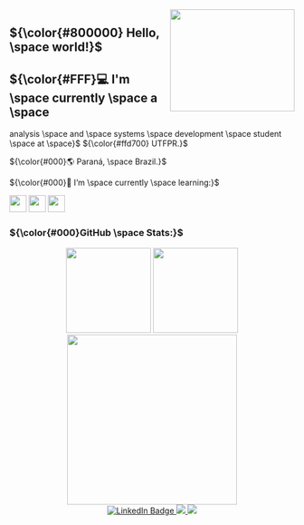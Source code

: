 <img align="right" src="https://media.giphy.com/media/v1.Y2lkPTc5MGI3NjExZ2tpYnprbmt0aGp1M2FmZHk4OXhtZW5hMzgwODh2dXBuMDNrMXV4NyZlcD12MV9pbnRlcm5hbF9naWZfYnlfaWQmY3Q9Zw/12XxYnYLMEn6yA/giphy.gif" width="220" height="180">

## ${\color{#800000} Hello, \space world!}$ 

## ${\color{#FFF}💻  I'm \space currently \space a \space 
analysis \space  and  \space systems \space development \space  student \space  at \space}$  ${\color{#ffd700} UTFPR.}$ 

 ${\color{#000}🌎 Paraná, \space Brazil.}$
 
 ${\color{#000}🌱 I’m \space currently \space learning:}$
 
<img height="30" width="30" src="https://cdn.jsdelivr.net/gh/devicons/devicon/icons/c/c-original.svg" /> <img height="30" width="30" src="https://cdn.jsdelivr.net/gh/devicons/devicon/icons/python/python-original.svg" /> 
<img height="30" width="30" src="https://cdn.jsdelivr.net/gh/devicons/devicon/icons/java/java-original.svg" />

###  ${\color{#000}GitHub \space Stats:}$ 

<div align="center" justify-items="space-between">
  <img src="https://github-readme-stats.vercel.app/api?username=MatheusGuedes0&rank_icon=github&theme=react&include_all_commits=true&count_private=true&title_color=FFD700" height="150em" />  
  <img src="https://github-readme-stats.vercel.app/api/top-langs/?username=MatheusGuedes0&layout=compact&title_color=FFD700&theme=react" height="150em" />
</div>

<div id="header" align="center">
  <img src = "https://media.giphy.com/media/v1.Y2lkPTc5MGI3NjExbjNhbXhtamUwMHpxZ2pobnQzbGljZGcyMmh1Zzg4eHlobjBvbDY5dyZlcD12MV9pbnRlcm5hbF9naWZfYnlfaWQmY3Q9Zw/MbdbKo343XcqLeRE8S/giphy.gif" width="300"/>
</div>

<div id="badges" align = "center">
  <a href="https://www.linkedin.com/in/matheusrsguedes1/">
    <img src="https://img.shields.io/badge/LinkedIn-blue?style=for-the-badge&logo=linkedin&logoColor=white" alt="LinkedIn Badge"/>
  </a>
  <a href = "mailto:matheusrsguedes1@gmail.com">
    <img src="https://img.shields.io/badge/-Email-D14836?style=for-the-badge&logo=gmail&logoColor=white" target="_blank">
  </a>
  <a href = "https://www.instagram.com/matheusguedes0/">
    <img src="https://img.shields.io/badge/-Instagram-%FFFFFF?style=for-the-badge&logo=instagram&logoColor=white" target="_blank">
  </a>
</div>


<!---
MatheusGuedes0/MatheusGuedes0 is a ✨ special ✨ repository because its `README.md` (this file) appears on your GitHub profile.
You can click the Preview link to take a look at your changes.
--->

